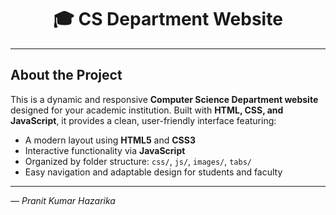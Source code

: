 <!-- PROJECT TITLE -->
<h1 align="center">🎓 CS Department Website</h1>

---

##  About the Project

This is a dynamic and responsive **Computer Science Department website** designed for your academic institution. Built with **HTML, CSS, and JavaScript**, it provides a clean, user-friendly interface featuring:

- A modern layout using **HTML5** and **CSS3**
- Interactive functionality via **JavaScript**
- Organized by folder structure: `css/`, `js/`, `images/`, `tabs/`
- Easy navigation and adaptable design for students and faculty

---

*— Pranit Kumar Hazarika*
